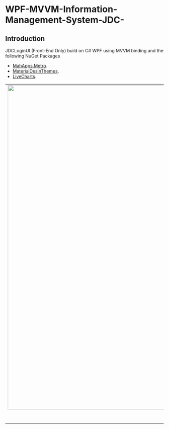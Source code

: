 # WPF-MVVM-Information-Management-System-JDC-

## Introduction

JDCLoginUI (Front-End Only) build on C# WPF using MVVM binding and the following NuGet Packages
  * [MahApps.Metro](https://github.com/MahApps/MahApps.Metro).
  * [MaterialDesinThemes](https://github.com/MaterialDesignInXAML/MaterialDesignInXamlToolkit).
  * [LiveCharts](https://github.com/Live-Charts/Live-Charts).
 
<table>
  <tr>
    <td align="center">
      <a data-flickr-embed="true" href="https://www.flickr.com/photos/193485149@N02/51318967251/in/dateposted-public/" title="LogIn"><img src="https://live.staticflickr.com/65535/51318967251_7250e86edb_k.jpg" width="1920" height="1031" alt="LogIn"></a><script async src="//embedr.flickr.com/assets/client-code.js" charset="utf-8"></script>
      <a href="https://c2.staticflickr.com/8/7836/33297801958_8c403afca8_o.png" target="_blank" title="Project Dashboard">
        <img src="https://c2.staticflickr.com/8/7836/33297801958_c3958e94ba_n.jpg" alt="Project Dashboard">
      </a>
      <br />
      <em>Project Login Form</em>
    </td>
  </tr>
</table>

